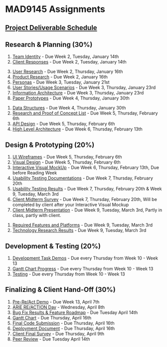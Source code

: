 # MAD9145 Assignments

## [Project Deliverable Schedule](https://docs.google.com/spreadsheets/d/1hjVjPeckw8O9NNxu0V_Gjfuc6SZyaSfiElL5Fj1NY0U/edit?usp=sharing)

## Research & Planning (30%)

<Badge text="UX and UI Deliverables" />

1. [Team Identity](./identity.md) - Due Week 2, Tuesday, January 14th
2. [Client Responses](./responses.md) - Due Week 2, Tuesday, January 14th
<!-- 3. [User Journey Mapping](./) - Due Week 2, Thursday, January 16th -->
3. [User Research](./user-research.md) - Due Week 2, Thursday, January 16th
4. [Product Research](./product-research.md) - Due Week 2, January 16th
5. [Personas](./personas.md) - Due Week 3, Tuesday, January 21st
6. [User Stories/Usage Scenarios](./usage-scenarios.md) - Due Week 3, Thursday, January 23rd
7. [Information Architecture](./information-architecture.md) - Due Week 3, Thursday, January 23rd
8. [Paper Prototypes](./paper-prototype.md) - Due Week 4, Thursday, January 30th

<Badge text="Development Deliverables" />

1. [Data Structures](./data-structures.md) - Due Week 4, Thursday, January 30th
2. [Research and Proof of Concept List](./poc.md) - Due Week 5, Thursday, February 6th
3. [API Design]() - Due Week 5, Thursday, February 6th 
4. [High Level Architecture](./architecture.md) - Due Week 6, Thursday, February 13th

## Design & Prototyping (20%)

<Badge text="UX and UI Deliverables" />

1. [UI Wireframes](./wireframes.md) - Due Week 5, Thursday, February 6th
2. [Visual Design](./visual-design.md) - Due Week 5, Thursday, February 6th
3. [Interactive Visual MockUp](./mockup.md) - Due Week 6, Thursday, February 13th, Due before Reading Week
4. [Usability Testing Documentations](./test-documents.md) - Due Week 7, Thursday, February 20th
5. [Usability Testing Results](./test-results.md) - Due Week 7, Thursday, February 20th & Week 9, Tuesday, March 3rd
6. [Client Midterm Survey](./) - Due Week 7, Thursday, February 20th, Will be completed by client after your                                             Interactive Visual Mockup
7. [Client Midterm Presentation](./mid-present.md) - Due Week 9, Tuesday, March 3rd, Partly in class, partly with client.

<Badge text="Development Deliverables" />

1. [Required Features and Platforms](./features.md) - Due Week 9, Tuesday, March 3rd
2. [Technology Research Results](./tech-research.md) - Due Week 9, Tuesday, March 3rd

## Development & Testing (20%)

<Badge text="Development Deliverables" />

1. [Development Task Demos](./dev-demos.md) - Due every Thursday from Week 10 - Week 13
2. [Gantt Chart Progress](./gantt.md) - Due every Thursday from Week 10 - Week 13
3. [Testing]() - Due every Thursday from Week 10 - Week 13

## Finalizing & Client Hand-Off (30%)

1. [Pre-Re/Act Demo](./pitches.md) - Due Week 13, April 7th
2. [ARIE RE/ACTION Day](./reaction.md) - Wednesday, April 8th
3. [Bug Fix Results & Feature Roadmap](./bug-fix.md) - Due Tuesday April 14th
4. [Gantt Chart](./gantt.md) - Due Thursday, April 16th
5. [Final Code Submission](./final-code.md) - Due Thursday, April 16th
6. [Deployment Document](./deployment.md) - Due Thursday, April 16th
7. [Client Final Survey](./) - Due Thursday, April 9th
8. [Peer Review](./) - Due Tuesday April 14th



